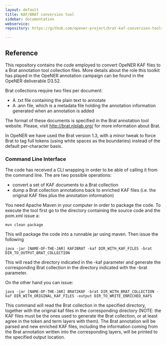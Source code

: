 ```yaml
---
layout: default
title: KAF/BRAT conversion tool
sidebar: documentation
webservice: 
repository: https://github.com/opener-project/brat-kaf-conversion-tools

---
```




<div id='readme'></div>

## Reference

This repository contains the code employed to convert OpeNER KAF files to a Brat annotation tool collection files. More details about the role this toolkit has played in the OpeNER annotation campaign can be found in the OpeNER deliverable D3.52.

Brat collections require two files per document:
  * A .txt file containing the plain text to annotate
  * A .ann file, which is a metadata file holding the annotation information generated when an annotation is added

The format of these documents is specified in the Brat annotation tool website.
Please, visit http://brat.nlplab.org/ for more information about Brat.

In OpeNER we have used the Brat version 1.3, with a minor tweak to force Brat to tag full tokens (using white spaces as the boundaries) instead of the default per-character basis.


### Command Line Interface

The code has received a CLI wrapping in order to be able of calling it from the command line.
The are two possible operations:
* convert a set of KAF documents to a Brat collection
* dump a Brat collection annotations back to enriched KAF files (i.e. the original KAF files plus the annotation information)

You need Apache Maven in your computer in order to package the code.
To execute the tool first go to the directory containing the source code and the pom.xml issue a:

```
mvn clean package
```

This will package the code into a runnable jar using maven.
Then issue the following

```
java -jar [NAME-OF-THE-JAR] KAF2BRAT -kaf DIR_WITH_KAF_FILES -brat DIR_TO_OUTPUT_BRAT_COLLECTION
```

This will read the directory indicated in the -kaf parameter and generate the corresponding Brat collection in the directory indicated with the -brat parameter.

On the other hand you can issue:

```
java -jar [NAME-OF-THE-JAR] BRAT2KAF -brat DIR_WITH_BRAT_COLLECTION -kaf DIR_WITH_ORIGINAL_KAF_FILES -output DIR_TO_WRITE_ENRICHED_KAFS
```

This command will read the Brat collection in the specified directory, together with the original kaf files in the corresponding directory (NOTE: the KAF files must be the ones used to generate the Brat collection, or at least agree in the token and term layers with them). The Brat annotation will be parsed and new enriched KAF files, including the information coming from the Brat annotation written into the corresponding layers, will be printed to the specified output location.


